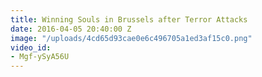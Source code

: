 ```yaml
---
title: Winning Souls in Brussels after Terror Attacks
date: 2016-04-05 20:40:00 Z
image: "/uploads/4cd65d93cae0e6c496705a1ed3af15c0.png"
video_id:
- Mgf-ySyA56U
---
```


